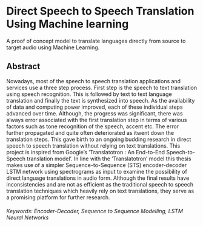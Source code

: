 # Direct Speech to Speech Translation Using Machine learning
A proof of concept model to translate languages directly from source to target audio using Machine Learning. 

## Abstract
Nowadays, most of the speech to speech translation applications and services
use a three step process. First step is the speech to text translation using speech
recognition. This is followed by text to text language translation and finally the text
is synthesized into speech. As the availability of data and computing power improved,
each of these individual steps advanced over time. Although, the progress
was significant, there was always error associated with the first translation step in
terms of various factors such as tone recognition of the speech, accent etc. The error
further propagated and quite often deteriorated as itwent down the translation steps.
This gave birth to an ongoing budding research in direct speech to speech translation
without relying on text translations. This project is inspired from Google’s
’Translatotron : An End-to-End Speech-to-Speech translation model’. In line with
the ’Translatotron’ model this thesis makes use of a simpler Sequence-to-Sequence
(STS) encoder-decoder LSTM network using spectrograms as input to examine the
possibility of direct language translations in audio form. Although the final results
have inconsistencies and are not as efficient as the traditional speech to speech translation
techniques which heavily rely on text translations, they serve as a promising
platform for further research.
###### Keywords: Encoder-Decoder, Sequence to Sequence Modelling, LSTM Neural Networks
